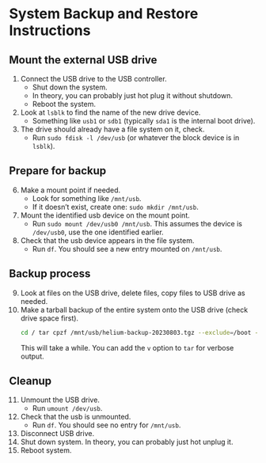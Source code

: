 
# System Backup and Restore Instructions

## Mount the external USB drive
1. Connect the USB drive to the USB controller.
    - Shut down the system. 
    - In theory, you can probably just hot plug it without shutdown.
    - Reboot the system.
2. Look at `lsblk` to find the name of the new drive device. 
    - Something like `usb1` or `sdb1` (typically `sda1` is the internal boot drive).
3. The drive should already have a file system on it, check.
    - Run `sudo fdisk -l /dev/usb` (or whatever the block device is in `lsblk`).

## Prepare for backup
6. Make a mount point if needed.
   - Look for something like `/mnt/usb`.
   - If it doesn’t exist, create one: `sudo mkdir /mnt/usb`.
7. Mount the identified usb device on the mount point.
   - Run `sudo mount /dev/usb0 /mnt/usb`. This assumes the device is `/dev/usb0`, use the one identified earlier.
8. Check that the usb device appears in the file system.
   - Run `df`. You should see a new entry mounted on `/mnt/usb`.

## Backup process
9. Look at files on the USB drive, delete files, copy files to USB drive as needed.
10. Make a tarball backup of the entire system onto the USB drive (check drive space first).
    ```bash
    cd / tar cpzf /mnt/usb/helium-backup-20230803.tgz --exclude=/boot --exclude=/dev --exclude=/proc --exclude=/run --exclude=/var/cache/apt --exclude=/mnt
    ```
    This will take a while. You can add the `v` option to `tar` for verbose output.

## Cleanup
11. Unmount the USB drive.
    - Run `umount /dev/usb`.
12. Check that the usb is unmounted.
    - Run `df`. You should see no entry for `/mnt/usb`.
13. Disconnect USB drive.
14. Shut down system. In theory, you can probably just hot unplug it.
15. Reboot system.

